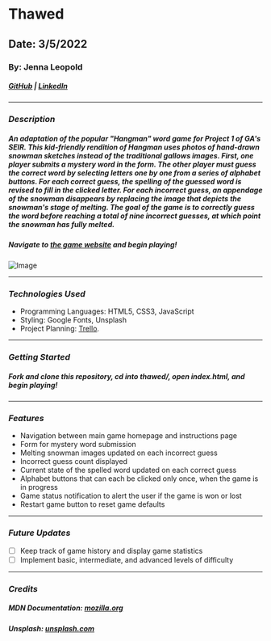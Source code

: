 # Thawed

## Date: 3/5/2022

### By: Jenna Leopold

##### [GitHub](https://github.com/Jenna424) | [LinkedIn](https://www.linkedin.com/in/jenna-leopold-136294127)

---

### **_Description_**

##### An adaptation of the popular "Hangman" word game for Project 1 of GA's SEIR. This kid-friendly rendition of Hangman uses photos of hand-drawn snowman sketches instead of the traditional gallows images. First, one player submits a mystery word in the form. The other player must guess the correct word by selecting letters one by one from a series of alphabet buttons. For each correct guess, the spelling of the guessed word is revised to fill in the clicked letter. For each incorrect guess, an appendage of the snowman disappears by replacing the image that depicts the snowman's stage of melting. The goal of the game is to correctly guess the word before reaching a total of nine incorrect guesses, at which point the snowman has fully melted.

##### Navigate to [the game website](https://thawed.surge.sh/) and begin playing!

![Image](https://images.unsplash.com/photo-1609242785289-a53f498a8a8d?ixlib=rb-1.2.1&ixid=MnwxMjA3fDB8MHxwaG90by1wYWdlfHx8fGVufDB8fHx8&auto=format&fit=crop&w=1470&q=80)

---

### **_Technologies Used_**

- Programming Languages: HTML5, CSS3, JavaScript
- Styling: Google Fonts, Unsplash
- Project Planning: [Trello](https://trello.com/b/fQa8dzCh/p1-trello-for-hangman-adaptation).

---

### **_Getting Started_**

##### Fork and clone this repository, cd into thawed/, open index.html, and begin playing!

---

### **_Features_**

- Navigation between main game homepage and instructions page
- Form for mystery word submission
- Melting snowman images updated on each incorrect guess
- Incorrect guess count displayed
- Current state of the spelled word updated on each correct guess
- Alphabet buttons that can each be clicked only once, when the game is in progress
- Game status notification to alert the user if the game is won or lost
- Restart game button to reset game defaults

---

### **_Future Updates_**

- [ ] Keep track of game history and display game statistics
- [ ] Implement basic, intermediate, and advanced levels of difficulty

---

### **_Credits_**

##### **MDN Documentation:** [mozilla.org](https://developer.mozilla.org/en-US/)

##### **Unsplash:** [unsplash.com](https://images.unsplash.com/photo-1476108621677-3c620901b5e7?ixlib=rb-1.2.1&ixid=MnwxMjA3fDB8MHxwaG90by1wYWdlfHx8fGVufDB8fHx8&auto=format&fit=crop&w=2874&q=80)
